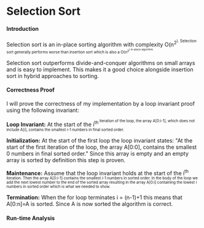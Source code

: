 Selection Sort
=============

#### Introduction

Selection sort is an in-place sorting algorithm with complexity O(n<sup>2<sup>). Selection sort generally performs worse than insertion sort which is also a O(n<sup>2<sup>) in-place algorithm.

Selection sort outperforms divide-and-conquer algorithms on small arrays and is easy to implement. This makes it a good choice alongside insertion sort in hybrid approaches to sorting.

#### Correctness Proof

I will prove the correctness of my implementation by a loop invariant proof using the following invariant:

**Loop Invariant:** At the start of the i<sup>th<sup> iteration of the loop, the array A[0:i-1], which does not include A[i], contains the smallest i-1 numbers in final sorted order. 

**Initialization:** At the start of the first loop the loop invariant states: "At the start of the first iteration of the loop, the array A[0:0], contains the smallest 0 numbers in final sorted order." Since this array is empty and an empty array is sorted by definition this step is proven.

**Maintenance:** Assume that the loop invariant holds at the start of the i<sup>th<sup> iteration. Then the array A[0:i-1] contains the smallest i-1 numbers in sorted order. In the body of the loop we add the next lowest number to the end of the sorted array resulting in the array A[0:i] containing the lowest i numbers in sorted order which is what we needed to show.

**Termination:** When the for loop terminates i = (n-1)+1 this means that A[0:n]=A is sorted. Since A is now sorted the algorithm is correct.

#### Run-time Analysis

